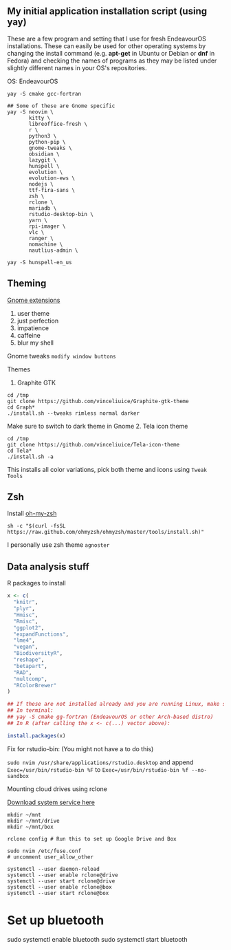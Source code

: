 ## My initial application installation script (using yay)

These are a few program and setting that I use for fresh EndeavourOS installations. 
These can easily be used for other operating systems by changing the install command 
(e.g. **apt-get** in Ubuntu or Debian or **dnf** in Fedora) and checking 
the names of programs as they may be listed under slightly different names in
your OS's repositories. 

OS: EndeavourOS 

```
yay -S cmake gcc-fortran

## Some of these are Gnome specific
yay -S neovim \
       kitty \
       libreoffice-fresh \
       r \
       python3 \
       python-pip \
       gnome-tweaks \
       obsidian \
       lazygit \
       hunspell \ 
       evolution \
       evolution-ews \ 
       nodejs \
       ttf-fira-sans \ 
       zsh \
       rclone \ 
       mariadb \ 
       rstudio-desktop-bin \
       yarn \
       rpi-imager \
       vlc \ 
       ranger \
       nomachine \ 
       nautlius-admin \

yay -S hunspell-en_us

```

## Theming 

[Gnome extensions](https://extensions.gnome.org/)
  1. user theme
  2. just perfection
  3. impatience
  4. caffeine
  5. blur my shell

Gnome tweaks `modify window buttons`

Themes
1. Graphite GTK

```
cd /tmp
git clone https://github.com/vinceliuice/Graphite-gtk-theme
cd Graph*
./install.sh --tweaks rimless normal darker
```
Make sure to switch to dark theme in Gnome
2. Tela icon theme
```
cd /tmp
git clone https://github.com/vinceliuice/Tela-icon-theme
cd Tela*
./install.sh -a
```
This installs all color variations, pick both theme and icons using `Tweak Tools`

## Zsh

Install [oh-my-zsh](https://ohmyz.sh/)

```
sh -c "$(curl -fsSL https://raw.github.com/ohmyzsh/ohmyzsh/master/tools/install.sh)"

```

I personally use zsh theme `agnoster`

## Data analysis stuff

R packages to install

```r
x <- c(
  "knitr",
  "plyr",
  "Hmisc",
  "Rmisc",
  "ggplot2",
  "expandFunctions",
  "lme4",
  "vegan",
  "BiodiversityR",
  "reshape",
  "betapart",
  "RAD",
  "multcomp",
  "RColorBrewer"
)

## If these are not installed already and you are running Linux, make sure to install the following:
## In terminal: 
## yay -S cmake gg-fortran (EndeavourOS or other Arch-based distro)
## In R (after calling the x <- c(...) vector above):

install.packages(x) 
```
Fix for rstudio-bin:
(You might not have a to do this)

`sudo nvim /usr/share/applications/rstudio.desktop` and append
`Exec=/usr/bin/rstudio-bin %F` to `Exec=/usr/bin/rstudio-bin %f --no-sandbox`

Mounting cloud drives using rclone

[Download system service here](https://gist.github.com/kabili207/2cd2d637e5c7617411a666d8d7e97101)

```
mkdir ~/mnt
mkdir ~/mnt/drive
mkdir ~/mnt/box

rclone config # Run this to set up Google Drive and Box

sudo nvim /etc/fuse.conf 
# uncomment user_allow_other

systemctl --user daemon-reload
systemctl --user enable rclone@drive
systemctl --user start rclone@drive
systemctl --user enable rclone@box
systemctl --user start rclone@box
```

# Set up bluetooth
sudo systemctl enable bluetooth
sudo systemctl start bluetooth